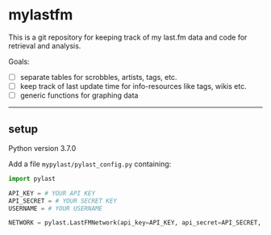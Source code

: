 # mylastfm

This is a git repository for keeping track of my last.fm data and code for retrieval and analysis.

Goals:
- [ ] separate tables for scrobbles, artists, tags, etc.
- [ ] keep track of last update time for info-resources like tags, wikis etc.
- [ ] generic functions for graphing data

---

## setup

Python version 3.7.0

Add a file `mypylast/pylast_config.py` containing: 

```python
import pylast

API_KEY = # YOUR API KEY
API_SECRET = # YOUR SECRET KEY
USERNAME = # YOUR USERNAME

NETWORK = pylast.LastFMNetwork(api_key=API_KEY, api_secret=API_SECRET, username=USERNAME)
```
